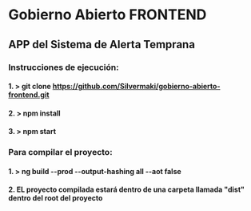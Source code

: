 # Gobierno Abierto FRONTEND

## APP del Sistema de Alerta Temprana

### Instrucciones de ejecución:

#### 1.  > git clone https://github.com/Silvermaki/gobierno-abierto-frontend.git
#### 2.  > npm install
#### 3.  > npm start

### Para compilar el proyecto:

#### 1.  > ng build --prod --output-hashing all --aot false
#### 2.  EL proyecto compilada estará dentro de una carpeta llamada "dist" dentro del root del proyecto
